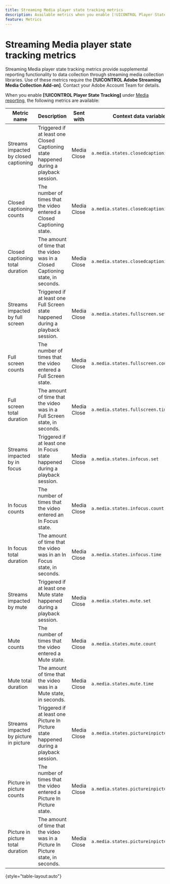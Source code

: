 ```yaml
---
title: Streaming Media player state tracking metrics
description: Available metrics when you enable [!UICONTROL Player State Tracking] for a report suite.
feature: Metrics
---
```

# Streaming Media player state tracking metrics

Streaming Media player state tracking metrics provide supplemental reporting functionality to data collection through streaming media collection libraries. Use of these metrics require the **[!UICONTROL Adobe Streaming Media Collection Add-on]**. Contact your Adobe Account Team for details.

When you enable **[!UICONTROL Player State Tracking]** under [Media reporting](/help/admin/admin/c-manage-report-suites/c-edit-report-suites/media-management.md), the following metrics are available:

| Metric name | Description | Sent with | Context data variable |
| --- | --- | --- | --- |
| Streams impacted by closed captioning | Triggered if at least one Closed Captioning state happened during a playback session. | Media Close | `a.media.states.closedcaptioning.set` |
| Closed captioning counts | The number of times that the video entered a Closed Captioning state. | Media Close | `a.media.states.closedcaptioning.count` |
| Closed captioning total duration | The amount of time that the video was in a Closed Captioning state, in seconds. | Media Close | `a.media.states.closedcaptioning.time` |
| Streams impacted by full screen | Triggered if at least one Full Screen state happened during a playback session. | Media Close | `a.media.states.fullscreen.set` |
| Full screen counts | The number of times that the video entered a Full Screen state. | Media Close | `a.media.states.fullscreen.count` |
| Full screen total duration | The amount of time that the video was in a Full Screen state, in seconds. | Media Close | `a.media.states.fullscreen.time` |
| Streams impacted by in focus | Triggered if at least one In Focus state happened during a playback session. | Media Close | `a.media.states.infocus.set` |
| In focus counts | The number of times that the video entered an In Focus state. | Media Close | `a.media.states.infocus.count` |
| In focus total duration | The amount of time that the video was in an In Focus state, in seconds. | Media Close | `a.media.states.infocus.time` |
| Streams impacted by mute | Triggered if at least one Mute state happened during a playback session. | Media Close | `a.media.states.mute.set` |
| Mute counts | The number of times that the video entered a Mute state. | Media Close | `a.media.states.mute.count` |
| Mute total duration | The amount of time that the video was in a Mute state, in seconds. | Media Close | `a.media.states.mute.time` |
| Streams impacted by picture in picture | Triggered if at least one Picture In Picture state happened during a playback session. | Media Close | `a.media.states.pictureinpicture.set` |
| Picture in picture counts | The number of times that the video entered a Picture In Picture state. | Media Close | `a.media.states.pictureinpicture.count` |
| Picture in picture total duration | The amount of time that the video was in a Picture In Picture state, in seconds. | Media Close | `a.media.states.pictureinpicture.time` |

{style="table-layout:auto"}
